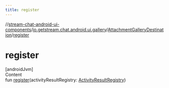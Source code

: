 ```yaml
---
title: register
---
```

//[stream-chat-android-ui-components](../../../index.md)/[io.getstream.chat.android.ui.gallery](../index.md)/[AttachmentGalleryDestination](index.md)/[register](register.md)



# register  
[androidJvm]  
Content  
fun [register](register.md)(activityResultRegistry: [ActivityResultRegistry](https://developer.android.com/reference/kotlin/androidx/activity/result/ActivityResultRegistry.html))  



